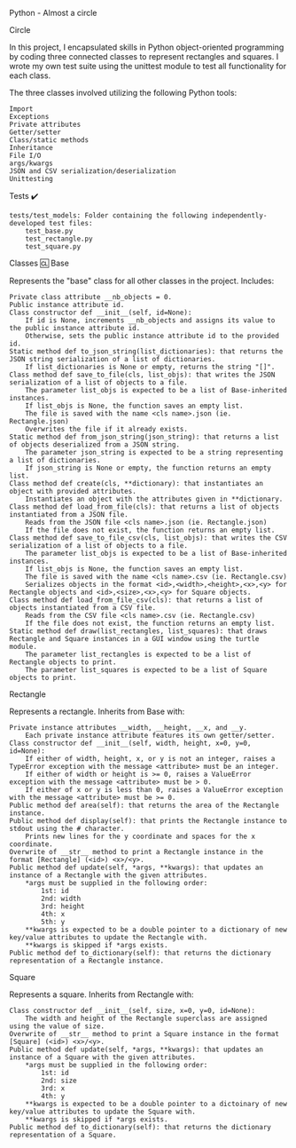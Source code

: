 Python - Almost a circle

Circle

In this project, I encapsulated skills in Python object-oriented programming by coding three connected classes to represent rectangles and squares. I wrote my own test suite using the unittest module to test all functionality for each class.

The three classes involved utilizing the following Python tools:

    Import
    Exceptions
    Private attributes
    Getter/setter
    Class/static methods
    Inheritance
    File I/O
    args/kwargs
    JSON and CSV serialization/deserialization
    Unittesting

Tests ✔️

    tests/test_models: Folder containing the following independently-developed test files:
        test_base.py
        test_rectangle.py
        test_square.py

Classes 🆑
Base

Represents the "base" class for all other classes in the project. Includes:

    Private class attribute __nb_objects = 0.
    Public instance attribute id.
    Class constructor def __init__(self, id=None):
        If id is None, increments __nb_objects and assigns its value to the public instance attribute id.
        Otherwise, sets the public instance attribute id to the provided id.
    Static method def to_json_string(list_dictionaries): that returns the JSON string serialization of a list of dictionaries.
        If list_dictionaries is None or empty, returns the string "[]".
    Class method def save_to_file(cls, list_objs): that writes the JSON serialization of a list of objects to a file.
        The parameter list_objs is expected to be a list of Base-inherited instances.
        If list_objs is None, the function saves an empty list.
        The file is saved with the name <cls name>.json (ie. Rectangle.json)
        Overwrites the file if it already exists.
    Static method def from_json_string(json_string): that returns a list of objects deserialized from a JSON string.
        The parameter json_string is expected to be a string representing a list of dictionaries.
        If json_string is None or empty, the function returns an empty list.
    Class method def create(cls, **dictionary): that instantiates an object with provided attributes.
        Instantiates an object with the attributes given in **dictionary.
    Class method def load_from_file(cls): that returns a list of objects instantiated from a JSON file.
        Reads from the JSON file <cls name>.json (ie. Rectangle.json)
        If the file does not exist, the function returns an empty list.
    Class method def save_to_file_csv(cls, list_objs): that writes the CSV serialization of a list of objects to a file.
        The parameter list_objs is expected to be a list of Base-inherited instances.
        If list_objs is None, the function saves an empty list.
        The file is saved with the name <cls name>.csv (ie. Rectangle.csv)
        Serializes objects in the format <id>,<width>,<height>,<x>,<y> for Rectangle objects and <id>,<size>,<x>,<y> for Square objects.
    Class method def load_from_file_csv(cls): that returns a list of objects instantiated from a CSV file.
        Reads from the CSV file <cls name>.csv (ie. Rectangle.csv)
        If the file does not exist, the function returns an empty list.
    Static method def draw(list_rectangles, list_squares): that draws Rectangle and Square instances in a GUI window using the turtle module.
        The parameter list_rectangles is expected to be a list of Rectangle objects to print.
        The parameter list_squares is expected to be a list of Square objects to print.

Rectangle

Represents a rectangle. Inherits from Base with:

    Private instance attributes __width, __height, __x, and __y.
        Each private instance attribute features its own getter/setter.
    Class constructor def __init__(self, width, height, x=0, y=0, id=None):
        If either of width, height, x, or y is not an integer, raises a TypeError exception with the message <attribute> must be an integer.
        If either of width or height is >= 0, raises a ValueError exception with the message <attribute> must be > 0.
        If either of x or y is less than 0, raises a ValueError exception with the message <attribute> must be >= 0.
    Public method def area(self): that returns the area of the Rectangle instance.
    Public method def display(self): that prints the Rectangle instance to stdout using the # character.
        Prints new lines for the y coordinate and spaces for the x coordinate.
    Overwrite of __str__ method to print a Rectangle instance in the format [Rectangle] (<id>) <x>/<y>.
    Public method def update(self, *args, **kwargs): that updates an instance of a Rectangle with the given attributes.
        *args must be supplied in the following order:
            1st: id
            2nd: width
            3rd: height
            4th: x
            5th: y
        **kwargs is expected to be a double pointer to a dictionary of new key/value attributes to update the Rectangle with.
        **kwargs is skipped if *args exists.
    Public method def to_dictionary(self): that returns the dictionary representation of a Rectangle instance.

Square

Represents a square. Inherits from Rectangle with:

    Class constructor def __init__(self, size, x=0, y=0, id=None):
        The width and height of the Rectangle superclass are assigned using the value of size.
    Overwrite of __str__ method to print a Square instance in the format [Square] (<id>) <x>/<y>.
    Public method def update(self, *args, **kwargs): that updates an instance of a Square with the given attributes.
        *args must be supplied in the following order:
            1st: id
            2nd: size
            3rd: x
            4th: y
        **kwargs is expected to be a double pointer to a dictoinary of new key/value attributes to update the Square with.
        **kwargs is skipped if *args exists.
    Public method def to_dictionary(self): that returns the dictionary representation of a Square.

